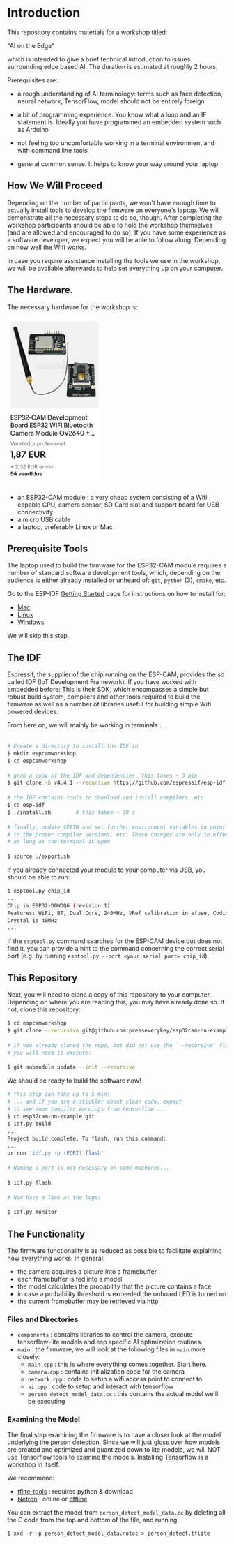 # Introduction

This repository contains materials for a workshop titled:

"AI on the Edge"

which is intended to give a brief technical introduction to issues surrounding
edge based AI. The duration is estimated at roughly 2 hours.

Prerequisites are:
	
- a rough understanding of AI terminology: terms such as face detection,
  neural network, TensorFlow, model should not be entirely foreign

- a bit of programming experience. You know what a loop and an IF
  statement is. Ideally you have programmed an embedded system such as
  Arduino

- not feeling too uncomfortable working in a terminal environment and
  with command line tools

- general common sense. It helps to know your way around your laptop.


## How We Will Proceed

Depending on the number of participants, we won't have enough time to actually
install tools to develop the firmware on everyone's laptop. We will demonstrate
all the necessary steps to do so, though. After completing the workshop
participants should be able to hold the workshop themselves (and are allowed
and encouraged to do so). If you have some experience as a software
developer, we expect you will be able to follow along. Depending on how well
the Wifi works. 

In case you require assistance installing the tools we use in the
workshop, we will be available afterwards to help set everything up on
your computer.

## The Hardware.

The necessary hardware for the workshop is:

![ESPCAM](docs/espcam.png)

- an ESP32-CAM module : a very cheap system consisting of a Wifi
  capable CPU, camera sensor, SD Card slot and support board for USB
  connectivity
- a micro USB cable
- a laptop, preferably Linux or Mac


## Prerequisite Tools

The laptop used to build the firmware for the ESP32-CAM module requires
a number of standard software development tools, which, depending on the
audience is either already installed or unheard of: `git`, `python`
(3), `cmake`, etc.

Go to the ESP-IDF [Getting
Started](https://docs.espressif.com/projects/esp-idf/en/v4.4.1/esp32/get-started/index.html)
page for instructions on how to install for:

- [Mac](https://docs.espressif.com/projects/esp-idf/en/v4.4.1/esp32/get-started/macos-setup.html)
- [Linux](https://docs.espressif.com/projects/esp-idf/en/v4.4.1/esp32/get-started/linux-setup.html)
- [Windows](https://docs.espressif.com/projects/esp-idf/en/v4.4.1/esp32/get-started/windows-setup.html)

We will skip this step.

## The IDF

Espressif, the supplier of the chip running on the ESP-CAM, provides the
so called IDF (IoT Development Framework). If you have worked with
embedded before: This is their SDK, which encompasses a simple but robust build
system, compilers and other tools required to build the firmware as well as a
number of libraries useful for building simple Wifi powered devices.

From here on, we will mainly be working in terminals ...

```bash

# Create a directory to install the IDF in
$ mkdir espcamworkshop
$ cd espcamworkshop

# grab a copy of the IDF and dependencies, this takes ~ 3 min
$ git clone -b v4.4.1 --recursive https://github.com/espressif/esp-idf.git
￼
# the IDF contains tools to download and install compilers, etc.
$ cd esp-idf
$ ./install.sh        # this takes ~ 30 s

# finally, update $PATH and set further environment variables to point
# to the proper compiler versions, etc. These changes are only in effect
# as long as the terminal is open

$ source ./export.sh

```

If you already connected your module to your computer via USB, you
should be able to run:

```bash
$ esptool.py chip_id
...
Chip is ESP32-D0WDQ6 (revision 1)
Features: WiFi, BT, Dual Core, 240MHz, VRef calibration in efuse, Coding Scheme None
Crystal is 40MHz
...
```

If the `esptool.py` command searches for the ESP-CAM device but does not find
it, you can provide a hint to the command concerning the correct serial port
(e.g. by running `esptool.py --port <your serial port> chip_id`),

## This Repository

Next, you will need to clone a copy of this repository to your computer.
Depending on where you are reading this, you may have already done so. If
not, clone this repository:

```bash
$ cd espcamworkshop
$ git clone --recursive git@github.com:presseverykey/esp32cam-nn-example.git

# if you already cloned the repo, but did not use the `--recursive` flag,
# you will need to execute:

$ git submodule update --init --recursive

```

We should be ready to build the software now!

```bash
# This step can take up to 5 min!
# ... and if you are a stickler about clean code, expect
# to see some compiler warnings from tensorflow ...
$ cd esp32cam-nn-example.git
$ idf.py build
...
Project build complete. To flash, run this command:                                                      
...
or run 'idf.py -p (PORT) flash'

# Naming a port is not necessary on some machines...

$ idf.py flash

# Now have a look at the logs:

$ idf.py monitor
```


## The Functionality

The firmware functionality is as reduced as possible to facilitate
explaining how everything works. In general:

- the camera acquires a picture into a framebuffer
- each framebuffer is fed into a model
- the model calculates the probability that the picture contains a face
- in case a probability threshold is exceeded the onboard LED is turned
  on
- the current framebuffer may be retrieved via http

### Files and Directories

- `components` : contains libraries to control the camera, execute
  tensorflow-lite models and esp specific AI optimization routines.
- `main` : the firmware, we will look at the following files in `main`
  more closely:
  - `main.cpp` : this is where everything comes together. Start here.
  - `camera.cpp` : contains initialization code for the camera
  - `network.cpp` : code to setup a wifi access point to connect to
  - `ai.cpp` : code to setup and interact with tensorflow
  - `person_detect_model_data.cc` : this contains the actual model we'll be executing


### Examining the Model

The final step examining the firmware is to have a closer look at the
model underlying the person detection. Since we will just gloss over how
models are created and optimized and quantized down to lite models, we
will NOT use Tensorflow tools to examine the models. Installing
Tensorflow is a workshop in itself.

We recommend:

- [tflite-tools](https://github.com/eliberis/tflite-tools) : requires
  python & download
- [Netron](https://netron.app/) : online or
  [offline](https://github.com/lutzroeder/netron)

You can extract the model from `person_detect_model_data.cc` by deleting
all the C code from the top and bottom of the file, and running:

```
$ xxd -r -p person_detect_model_data.notcc > person_detect.tflite
```










